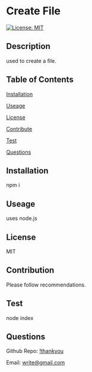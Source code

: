 

  # Create File
  
  [![License: MIT](https://img.shields.io/badge/License-MIT-yellow.svg)](https://opensource.org/licenses/MIT)

  ## Description
  used to create a file.

  ## Table of Contents

  [Installation](#installation)

  [Useage](#useage)

  [License](#license)

  [Contribute](#contribute)

  [Test](#test)

  [Questions](#questions)


  ## Installation
  npm i

  ## Useage
  uses node.js

  ## License
  MIT

  ## Contribution
  Please follow recommendations.

  ## Test
  node index

  ## Questions
  Github Repo: [!thankyou](https://github.com/thankyou?tab=repositories)

  Email: write@gmail.com
  